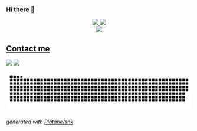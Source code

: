 ### Hi there 👋

<div align="center">
  <a href="https://github.com/andersonrafhael">
  <img height="150em" src="https://github-readme-stats.vercel.app/api?username=andersonrafhael&show_icons=true&theme=merko&include_all_commits=true&count_private=true"/>
  <img height="150em" src="https://github-readme-streak-stats.herokuapp.com?user=andersonrafhael&theme=merko&include_all_commits=true&count_private=true"/>
  <br>
  <img height="150em" src="https://github-readme-stats.vercel.app/api/top-langs/?username=andersonrafhael&layout=compact&langs_count=6&theme=merko"/>
</div>
  
## Contact me
  
<div>
  <a href="mailto:argb@ic.ufal.br"><img src="https://img.shields.io/badge/Gmail-D14836?style=for-the-badge&logo=gmail&logoColor=white" target="_blank"></a>
  <a href="https://www.linkedin.com/in/andersonrafhael/" target="_blank"><img src="https://img.shields.io/badge/-LinkedIn-%230077B5?style=for-the-badge&logo=linkedin&logoColor=white" target="_blank"></a>
</div>
  
<div> 
  
  ![Snake animation](github-user-contribution.svg)
  
</div>
  
_generated with [Platane/snk](https://github.com/Platane/snk)_
 


<!--
**andersonrafhael/andersonrafhael** is a ✨ _special_ ✨ repository because its `README.md` (this file) appears on your GitHub profile.

Here are some ideas to get you started:

- 🔭 I’m currently working on ...
- 🌱 I’m currently learning ...
- 👯 I’m looking to collaborate on ...
- 🤔 I’m looking for help with ...
- 💬 Ask me about ...
- 📫 How to reach me: ...
- 😄 Pronouns: ...
- ⚡ Fun fact: ...
-->
